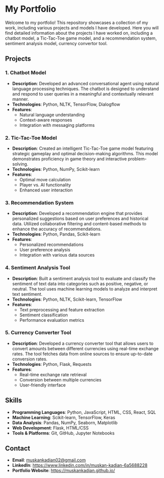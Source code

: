 
# My Portfolio

Welcome to my portfolio! This repository showcases a collection of my work, including various projects and models I have developed. Here you will find detailed information about the projects I have worked on, including a chatbot model, a Tic-Tac-Toe game model, and a recommendation system, sentiment analysis model, currency convertor tool.

## Projects

### 1. Chatbot Model
- **Description**: Developed an advanced conversational agent using natural language processing techniques. The chatbot is designed to understand and respond to user queries in a meaningful and contextually relevant manner.
- **Technologies**: Python, NLTK, TensorFlow, Dialogflow
- **Features**:
  - Natural language understanding
  - Context-aware responses
  - Integration with messaging platforms

### 2. Tic-Tac-Toe Model
- **Description**: Created an intelligent Tic-Tac-Toe game model featuring strategic gameplay and optimal decision-making algorithms. This model demonstrates proficiency in game theory and interactive problem-solving.
- **Technologies**: Python, NumPy, Scikit-learn
- **Features**:
  - Optimal move calculation
  - Player vs. AI functionality
  - Enhanced user interaction

### 3. Recommendation System
- **Description**: Developed a recommendation engine that provides personalized suggestions based on user preferences and historical data. Utilized collaborative filtering and content-based methods to enhance the accuracy of recommendations.
- **Technologies**: Python, Pandas, Scikit-learn
- **Features**:
  - Personalized recommendations
  - User preference analysis
  - Integration with various data sources

### 4. Sentiment Analysis Tool
- **Description**: Built a sentiment analysis tool to evaluate and classify the sentiment of text data into categories such as positive, negative, or neutral. The tool uses machine learning models to analyze and interpret text sentiment.
- **Technologies**: Python, NLTK, Scikit-learn, TensorFlow
- **Features**:
  - Text preprocessing and feature extraction
  - Sentiment classification
  - Performance evaluation metrics

### 5. Currency Converter Tool
- **Description**: Developed a currency converter tool that allows users to convert amounts between different currencies using real-time exchange rates. The tool fetches data from online sources to ensure up-to-date conversion rates.
- **Technologies**: Python, Flask, Requests
- **Features**:
  - Real-time exchange rate retrieval
  - Conversion between multiple currencies
  - User-friendly interface
    

## Skills
- **Programming Languages**: Python, JavaScript, HTML, CSS, React, SQL
- **Machine Learning**: Scikit-learn, TensorFlow, Keras
- **Data Analysis**: Pandas, NumPy, Seaborn, Matplotlib
- **Web Development**: Flask, HTML/CSS
- **Tools & Platforms**: Git, GitHub, Jupyter Notebooks

## Contact
- **Email**: muskankadian02@gmail.com
- **LinkedIn**: https://www.linkedin.com/in/muskan-kadian-6a5688228
- **Portfolio Website**:   https://muskankadian.github.io/
